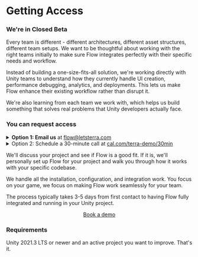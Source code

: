 # Getting Access

### We're in Closed Beta

Every team is different - different architectures, different asset structures, different team setups. We want to be thoughtful about working with the right teams initially to make sure Flow integrates perfectly with their specific needs and workflow.

Instead of building a one-size-fits-all solution, we're working directly with Unity teams to understand how they currently handle UI creation, performance debugging, analytics, and deployments. This lets us make Flow enhance their existing workflow rather than disrupt it.

We're also learning from each team we work with, which helps us build something that solves real problems that Unity developers actually face.

### You can request access

<details>

<summary><strong>Option 1: Email us</strong> at <a href="mailto:flow@letsterra.com">flow@letsterra.com</a> </summary>

Your Unity project details (what you're building, team size, main challenges) What you're hoping Flow can help you with How you currently handle the things Flow does (UI creation, performance debugging, etc.)

</details>

<details>

<summary> Option 2: Schedule a 30-minute call at <a href="https://cal.com/terra-demo/30min">cal.com/terra-demo/30min</a></summary>



</details>

We'll discuss your project and see if Flow is a good fit. If it is, we'll personally set up Flow for your project and walk you through how it works with your specific codebase.

We handle all the installation, configuration, and integration work. You focus on your game, we focus on making Flow work seamlessly for your team.

The process typically takes 3-5 days from first contact to having Flow fully integrated and running in your Unity project.

<p align="center"><a href="https://cal.com/terra-demo/30min" class="button primary">Book a demo</a></p>

### Requirements

Unity 2021.3 LTS or newer and an active project you want to improve. That's it.

